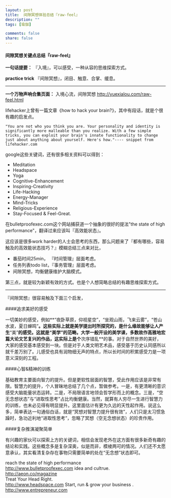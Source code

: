 ```yaml
---
layout: post
title:  间隙冥想体验总结『raw-feel』
description: ""
tags: [瑜伽]

comments: false
share: false
---
```



#### 间隙冥想关键点总结『raw-feel』


**一句话提要：** 『入境』，可以感受，一种从容的思维探索方式。

**practice trick** 『间隙冥想』，闭目、触意、合掌、缓息。

---

**一个万物声响合集页面：**  入境心流，间隙冥想 <http://yuexialou.com/raw-feel.html>


lifehacker上曾有一篇文章《how to hack your brain?》，其中有段话，就是个很有趣的启发点。
	
	"You are not who you think you are. Your personality and identity is significantly more malleable than you realize. With a few simple tricks, you can exploit your brain's innate functionality to change just about anything about yourself. Here's how."---- snippet from lifehacker.com
	
google这些关键词，还有很多相关资料可以得到：

* Meditation
* Headspace
* Yoga
* Cognitive-Enhancement
* Inspiring-Creativity
* Life-Hacking
* Energy-Manager
* Mind-Tricks
* Religious-Experience
* Stay-Focused & Feel-Great.

在bulletproofexec.com这个网站捕获道一个抽象的很好的提法"the state of high performance"，翻译过来应该叫『高效能状态』。

这应该是很多work harder的人士会思考的东西，那么问题来了『都有哪些，容易触及的高效能状态技巧？』模糊总结三点来对比，

* 番茄时间25min， 『时间管理』层面考虑。
* 任务列表todo list，『事务管理』层面考虑。
* 间隙冥想，均衡健康维护大脑模式。

第三点，就是较为新颖有效的方式。也是个人想简略总结的有趣思维探索方式。

---

『间隙冥想』很容易触及下面三个启发，
 
####追求美好的感受

一切美妙的感受，例如**“夜卧草原，仰视星空”，“坐观山雨，飞来云雾”，“苍山水波，夏日蝉鸣”**。这些实际上就是美学提出时所探究的，是什么缘故能够让人产生**“美”**的感受。这就是“美学”的范畴。大学一般开设的美学课，多数故作高雅地宏篇大论文艺复兴的作品，这实际上是个**次序错乱**的事。对于自然世界的美好，大家的感受基本感受到一块。但是对于人类文明艺术品，感受基于历史认同感所以就千差万别了。儿感受也具有润物细无声的特点，所以长时间的积累感受力是一项意义深刻的工程。

####心智&精神的训练

基础教育主要面向智力的提升。但是更软性层面的智慧，受此作用应该是非常有限。智慧力的提升，个人冒昧地总结了几个点，暂做参考。一是，有更清晰的意识感受大脑能量状态运转。二是，不局限语言地领会哲学形而上的概念。三是，“空无念想状态”与“进取性思考”占比均衡健康。当然，就算有人穷尽一生进行智慧力的训练，也未必见得有明显提升。这里面估计有更为久远的天性起作用。说这么多，简单表达一句通俗白话，就是“冥想对智慧力提升很有效”，人们只是太习惯急躁时，急功近利地“进取性思考”，忽略了冥想（空无念想状态）的珍贵作用。

####复杂推演凝聚简单

有兴趣的家伙可以探索上方的关键词，相信会发现老外在这方面有很多新奇有趣的结论和实践。这些概念多是复杂深奥，似是而非，模棱两可的情况。人们还不太愿意承认，其实看清复杂存在事物只需要简单的处在“无念想”状态即可。
 

reach the state of high performance  
<http://www.bulletproofexec.com>
idea and cultrue.  
<http://aeon.co/magazine>  
Treat Your Head Right.  
<http://www.headspace.com>
Start, run & grow your business .   
<http://www.entrepreneur.com>


